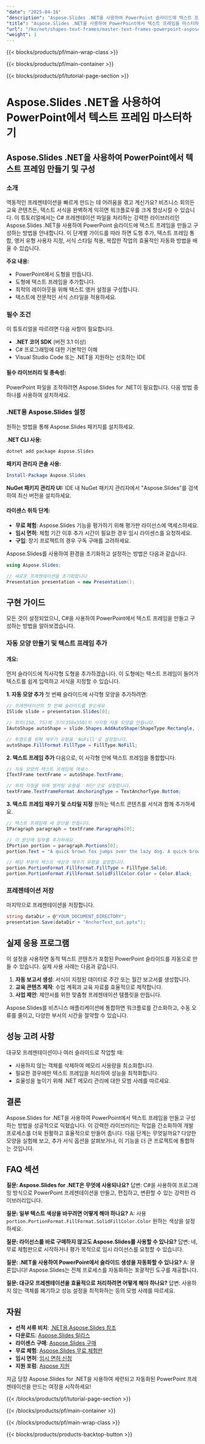 ```yaml
---
"date": "2025-04-16"
"description": "Aspose.Slides .NET을 사용하여 PowerPoint 슬라이드에 텍스트 프레임을 만들고 구성하는 방법을 알아보세요. 이 가이드에서는 도형 추가부터 서식 스타일 적용까지 모든 것을 다룹니다."
"title": "Aspose.Slides .NET을 사용하여 PowerPoint에서 텍스트 프레임을 마스터하고 원활한 프레젠테이션 자동화를 구현하세요."
"url": "/ko/net/shapes-text-frames/master-text-frames-powerpoint-aspose-slides-net/"
"weight": 1
---
```


{{< blocks/products/pf/main-wrap-class >}}

{{< blocks/products/pf/main-container >}}

{{< blocks/products/pf/tutorial-page-section >}}
# Aspose.Slides .NET을 사용하여 PowerPoint에서 텍스트 프레임 마스터하기

## Aspose.Slides .NET을 사용하여 PowerPoint에서 텍스트 프레임 만들기 및 구성

### 소개
역동적인 프레젠테이션을 빠르게 만드는 데 어려움을 겪고 계신가요? 비즈니스 회의든 교육 콘텐츠든, 텍스트 서식을 완벽하게 익히면 워크플로우를 크게 향상시킬 수 있습니다. 이 튜토리얼에서는 C# 프레젠테이션 파일을 처리하는 강력한 라이브러리인 Aspose.Slides .NET을 사용하여 PowerPoint 슬라이드에 텍스트 프레임을 만들고 구성하는 방법을 안내합니다. 이 단계별 가이드를 따라 하면 도형 추가, 텍스트 프레임 통합, 앵커 유형 사용자 지정, 서식 스타일 적용, 복잡한 작업의 효율적인 자동화 방법을 배울 수 있습니다.

**주요 내용:**
- PowerPoint에서 도형을 만듭니다.
- 도형에 텍스트 프레임을 추가합니다.
- 최적의 레이아웃을 위해 텍스트 앵커 설정을 구성합니다.
- 텍스트에 전문적인 서식 스타일을 적용하세요.

### 필수 조건
이 튜토리얼을 따르려면 다음 사항이 필요합니다.
- **.NET 코어 SDK** (버전 3.1 이상)
- C# 프로그래밍에 대한 기본적인 이해
- Visual Studio Code 또는 .NET을 지원하는 선호하는 IDE

#### 필수 라이브러리 및 종속성:
PowerPoint 파일을 조작하려면 Aspose.Slides for .NET이 필요합니다. 다음 방법 중 하나를 사용하여 설치하세요.

### .NET용 Aspose.Slides 설정
원하는 방법을 통해 Aspose.Slides 패키지를 설치하세요.

**.NET CLI 사용:**
```bash
dotnet add package Aspose.Slides
```

**패키지 관리자 콘솔 사용:**
```powershell
Install-Package Aspose.Slides
```

**NuGet 패키지 관리자 UI:**
IDE 내 NuGet 패키지 관리자에서 "Aspose.Slides"를 검색하여 최신 버전을 설치하세요.

#### 라이센스 취득 단계:
- **무료 체험**: Aspose.Slides 기능을 평가하기 위해 평가판 라이선스에 액세스하세요.
- **임시 면허**: 체험 기간 이후 추가 시간이 필요한 경우 임시 라이센스를 요청하세요.
- **구입**: 장기 프로젝트의 경우 구독 구매를 고려하세요.

Aspose.Slides를 사용하여 환경을 초기화하고 설정하는 방법은 다음과 같습니다.
```csharp
using Aspose.Slides;

// 새로운 프레젠테이션을 초기화합니다
Presentation presentation = new Presentation();
```

## 구현 가이드
모든 것이 설정되었으니, C#을 사용하여 PowerPoint에서 텍스트 프레임을 만들고 구성하는 방법을 알아보겠습니다.

### 자동 모양 만들기 및 텍스트 프레임 추가

#### 개요:
먼저 슬라이드에 직사각형 도형을 추가하겠습니다. 이 도형에는 텍스트 프레임이 들어가 텍스트를 쉽게 입력하고 서식을 지정할 수 있습니다.

**1. 자동 모양 추가**
첫 번째 슬라이드에 사각형 모양을 추가하려면:
```csharp
// 프레젠테이션의 첫 번째 슬라이드를 받으세요
ISlide slide = presentation.Slides[0];

// 위치(150, 75)에 크기(350x350)의 사각형 자동 모양을 만듭니다.
IAutoShape autoShape = slide.Shapes.AddAutoShape(ShapeType.Rectangle, 150, 75, 350, 350);

// 투명도를 위해 채우기 유형을 'NoFill'로 설정합니다.
autoShape.FillFormat.FillType = FillType.NoFill;
```
**2. 텍스트 프레임 추가**
다음으로, 이 사각형 안에 텍스트 프레임을 통합합니다.
```csharp
// 자동 모양의 텍스트 프레임에 액세스
ITextFrame textFrame = autoShape.TextFrame;

// 위치 지정을 위해 앵커링 유형을 '하단'으로 설정합니다.
textFrame.TextFrameFormat.AnchoringType = TextAnchorType.Bottom;
```
**3. 텍스트 프레임 채우기 및 스타일 지정**
원하는 텍스트 콘텐츠를 서식과 함께 추가하세요.
```csharp
// 텍스트 프레임에 새 문단을 만듭니다.
IParagraph paragraph = textFrame.Paragraphs[0];

// 이 문단에 일부를 추가하세요
IPortion portion = paragraph.Portions[0];
portion.Text = "A quick brown fox jumps over the lazy dog. A quick brown fox jumps over the lazy dog.";

// 해당 부분의 텍스트 색상과 채우기 유형을 설정합니다.
portion.PortionFormat.FillFormat.FillType = FillType.Solid;
portion.PortionFormat.FillFormat.SolidFillColor.Color = Color.Black;
```
### 프레젠테이션 저장
마지막으로 프레젠테이션을 저장합니다.
```csharp
string dataDir = @"YOUR_DOCUMENT_DIRECTORY";
presentation.Save(dataDir + "AnchorText_out.pptx");
```
## 실제 응용 프로그램
이 설정을 사용하면 동적 텍스트 콘텐츠가 포함된 PowerPoint 슬라이드를 자동으로 만들 수 있습니다. 실제 사용 사례는 다음과 같습니다.
1. **자동 보고서 생성**: 서식이 지정된 데이터로 주간 또는 월간 보고서를 생성합니다.
2. **교육 콘텐츠 제작**: 수업 계획과 교육 자료를 효율적으로 제작합니다.
3. **사업 제안**: 제안서를 위한 맞춤형 프레젠테이션 템플릿을 만듭니다.

Aspose.Slides를 비즈니스 애플리케이션에 통합하면 워크플로를 간소화하고, 수동 오류를 줄이고, 다양한 부서의 시간을 절약할 수 있습니다.
## 성능 고려 사항
대규모 프레젠테이션이나 여러 슬라이드로 작업할 때:
- 사용하지 않는 객체를 삭제하여 메모리 사용량을 최소화합니다.
- 필요한 경우에만 텍스트 프레임을 처리하여 성능을 최적화합니다.
- 효율성을 높이기 위해 .NET 메모리 관리에 대한 모범 사례를 따르세요.
## 결론
Aspose.Slides for .NET을 사용하여 PowerPoint에서 텍스트 프레임을 만들고 구성하는 방법을 성공적으로 익혔습니다. 이 강력한 라이브러리는 작업을 간소화하여 개발 프로세스를 더욱 원활하고 효율적으로 만들어 줍니다. 
다음 단계는 무엇일까요? 다양한 모양을 실험해 보고, 추가 서식 옵션을 살펴보거나, 이 기능을 더 큰 프로젝트에 통합하는 것입니다.
## FAQ 섹션
**질문: Aspose.Slides for .NET은 무엇에 사용되나요?**
답변: C#을 사용하여 프로그래밍 방식으로 PowerPoint 프레젠테이션을 만들고, 편집하고, 변환할 수 있는 강력한 라이브러리입니다.

**질문: 일부 텍스트 색상을 바꾸려면 어떻게 해야 하나요?**
A: 사용 `portion.PortionFormat.FillFormat.SolidFillColor.Color` 원하는 색상을 설정하세요.

**질문: 라이선스를 바로 구매하지 않고도 Aspose.Slides를 사용할 수 있나요?**
답변: 네, 무료 체험판으로 시작하거나 평가 목적으로 임시 라이선스를 요청할 수 있습니다.

**질문: .NET을 사용하여 PowerPoint에서 슬라이드 생성을 자동화할 수 있나요?**
A: 물론입니다! Aspose.Slides는 전체 프로세스를 자동화하는 포괄적인 도구를 제공합니다.

**질문: 대규모 프레젠테이션을 효율적으로 처리하려면 어떻게 해야 하나요?**
답변: 사용하지 않는 객체를 폐기하고 성능 설정을 최적화하는 등의 모범 사례를 따르세요.
## 자원
- **선적 서류 비치**: [.NET용 Aspose.Slides 참조](https://reference.aspose.com/slides/net/)
- **다운로드**: [Aspose.Slides 릴리스](https://releases.aspose.com/slides/net/)
- **라이센스 구매**: [Aspose.Slides 구매](https://purchase.aspose.com/buy)
- **무료 체험**: [Aspose.Slides 무료 체험판](https://releases.aspose.com/slides/net/)
- **임시 면허**: [임시 면허 신청](https://purchase.aspose.com/temporary-license/)
- **지원 포럼**: [Aspose 지원](https://forum.aspose.com/c/slides/11)

지금 당장 Aspose.Slides for .NET을 사용하여 세련되고 자동화된 PowerPoint 프레젠테이션을 만드는 여정을 시작하세요!

{{< /blocks/products/pf/tutorial-page-section >}}

{{< /blocks/products/pf/main-container >}}

{{< /blocks/products/pf/main-wrap-class >}}

{{< blocks/products/products-backtop-button >}}